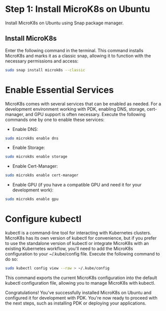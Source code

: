 # Step 1: Install MicroK8s on Ubuntu

Install MicroK8s on Ubuntu using Snap package manager.

## Install MicroK8s

Enter the following command in the terminal. This command installs MicroK8s and marks it as a classic snap, allowing it to function with the necessary permissions and access:

```bash
sudo snap install microk8s --classic
```

# Enable Essential Services
MicroK8s comes with several services that can be enabled as needed. For a development environment working with PDK, enabling DNS, storage, cert-manager, and GPU support is often necessary. Execute the following commands one by one to enable these services:

* Enable DNS:

```bash
sudo microk8s enable dns
```
* Enable Storage:
```bash
sudo microk8s enable storage
```
* Enable Cert-Manager:
```bash
sudo microk8s enable cert-manager
```
* Enable GPU (if you have a compatible GPU and need it for your development work):
```bash
sudo microk8s enable gpu
```
# Configure kubectl
kubectl is a command-line tool for interacting with Kubernetes clusters. MicroK8s has its own version of kubectl for convenience, but if you prefer to use the standalone version of kubectl or integrate MicroK8s with an existing Kubernetes workflow, you'll need to add the MicroK8s configuration to your ~/.kube/config file. Execute the following command to do so:

```bash
sudo kubectl config view --raw > ~/.kube/config
```
This command exports the current MicroK8s configuration into the default kubectl configuration file, allowing you to manage MicroK8s with kubectl.

Congratulations! You've successfully installed MicroK8s on Ubuntu and configured it for development with PDK. You're now ready to proceed with the next steps, such as installing PDK or deploying your applications.

